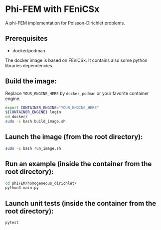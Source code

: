 # Phi-FEM with FEniCSx

A phi-FEM implementation for Poisson-Dirichlet problems.

## Prerequisites

- docker/podman

The docker image is based on FEniCSx.
It contains also some python libraries dependencies.

## Build the image:
Replace `YOUR_ENGINE_HERE` by `docker`, `podman` or your favorite container engine.
```bash
export CONTAINER_ENGINE="YOUR_ENGINE_HERE"
${CONTAINER_ENGINE} login
cd docker/
sudo -E bash build_image.sh
```

## Launch the image (from the root directory):
```bash
sudo -E bash run_image.sh
```

## Run an example (inside the container from the root directory):
```bash
cd phiFEM/homogeneous_dirichlet/
python3 main.py
```

## Launch unit tests (inside the container from the root directory):
```bash
pytest
```
